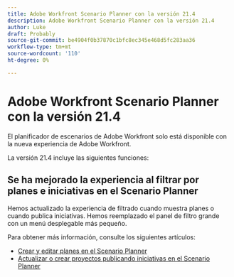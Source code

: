 ```yaml
---
title: Adobe Workfront Scenario Planner con la versión 21.4
description: Adobe Workfront Scenario Planner con la versión 21.4
author: Luke
draft: Probably
source-git-commit: be4904f0b37870c1bfc8ec345e468d5fc283aa36
workflow-type: tm+mt
source-wordcount: '110'
ht-degree: 0%

---
```


# Adobe Workfront Scenario Planner con la versión 21.4

El planificador de escenarios de Adobe Workfront solo está disponible con la nueva experiencia de Adobe Workfront.

La versión 21.4 incluye las siguientes funciones:

## Se ha mejorado la experiencia al filtrar por planes e iniciativas en el Scenario Planner

Hemos actualizado la experiencia de filtrado cuando muestra planes o cuando publica iniciativas. Hemos reemplazado el panel de filtro grande con un menú desplegable más pequeño.

Para obtener más información, consulte los siguientes artículos:

* [Crear y editar planes en el Scenario Planner](../../../scenario-planner/create-and-edit-plans.md)
* [Actualizar o crear proyectos publicando iniciativas en el Scenario Planner](../../../scenario-planner/publish-scenarios-update-projects.md)

